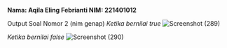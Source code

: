 **Nama: Aqila Eling Febrianti
NIM: 221401012**

Output Soal Nomor 2 (nim genap)
*Ketika bernilai true*
![Screenshot (289)](https://github.com/DP5-AqilaEling-012/UTS_Lab5_OOP/assets/114634831/88529c17-0b35-49b7-bc5e-b249e0508f13)

*Ketika bernilai false*
![Screenshot (290)](https://github.com/DP5-AqilaEling-012/UTS_Lab5_OOP/assets/114634831/3d9b1f6f-dc6e-430c-83b3-55d22306f3d5)

